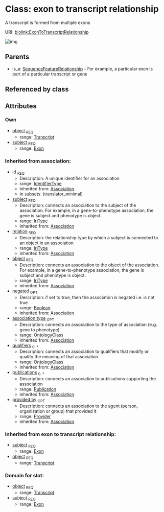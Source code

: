 # Class: exon to transcript relationship


A transcript is formed from multiple exons

URI: [biolink:ExonToTranscriptRelationship](https://w3id.org/biolink/vocab/ExonToTranscriptRelationship)

![img](http://yuml.me/diagram/nofunky;dir:TB/class/\[Provider]<provided%20by(i)%200..1-%20\[ExonToTranscriptRelationship|id(i):identifier_type;relation(i):iri_type;negated(i):boolean%20%3F],%20\[Publication]<publications(i)%200..*-%20\[ExonToTranscriptRelationship],%20\[OntologyClass]<qualifiers(i)%200..*-%20\[ExonToTranscriptRelationship],%20\[OntologyClass]<association%20type(i)%200..1-%20\[ExonToTranscriptRelationship],%20\[Transcript]<object%201..1-%20\[ExonToTranscriptRelationship],%20\[Exon]<subject%201..1-%20\[ExonToTranscriptRelationship],%20\[SequenceFeatureRelationship]^-\[ExonToTranscriptRelationship])
## Parents

 *  is_a: [SequenceFeatureRelationship](SequenceFeatureRelationship.md) - For example, a particular exon is part of a particular transcript or gene
## Referenced by class

## Attributes

### Own

 * [object](exon_to_transcript_relationship_object.md)  <sub>REQ</sub>
    * range: [Transcript](Transcript.md)
 * [subject](exon_to_transcript_relationship_subject.md)  <sub>REQ</sub>
    * range: [Exon](Exon.md)
### Inherited from association:

 * [id](association_id.md)  <sub>REQ</sub>
    * Description: A unique identifier for an association
    * range: [IdentifierType](IdentifierType.md)
    * inherited from: [Association](Association.md)
    * in subsets: (translator_minimal)
 * [subject](subject.md)  <sub>REQ</sub>
    * Description: connects an association to the subject of the association. For example, in a gene-to-phenotype association, the gene is subject and phenotype is object.
    * range: [IriType](IriType.md)
    * inherited from: [Association](Association.md)
 * [relation](relation.md)  <sub>REQ</sub>
    * Description: the relationship type by which a subject is connected to an object in an association
    * range: [IriType](IriType.md)
    * inherited from: [Association](Association.md)
 * [object](object.md)  <sub>REQ</sub>
    * Description: connects an association to the object of the association. For example, in a gene-to-phenotype association, the gene is subject and phenotype is object.
    * range: [IriType](IriType.md)
    * inherited from: [Association](Association.md)
 * [negated](negated.md)  <sub>OPT</sub>
    * Description: if set to true, then the association is negated i.e. is not true
    * range: [Boolean](Boolean.md)
    * inherited from: [Association](Association.md)
 * [association type](association_type.md)  <sub>OPT</sub>
    * Description: connects an association to the type of association (e.g. gene to phenotype)
    * range: [OntologyClass](OntologyClass.md)
    * inherited from: [Association](Association.md)
 * [qualifiers](qualifiers.md)  <sub>0..*</sub>
    * Description: connects an association to qualifiers that modify or qualify the meaning of that association
    * range: [OntologyClass](OntologyClass.md)
    * inherited from: [Association](Association.md)
 * [publications](publications.md)  <sub>0..*</sub>
    * Description: connects an association to publications supporting the association
    * range: [Publication](Publication.md)
    * inherited from: [Association](Association.md)
 * [provided by](provided_by.md)  <sub>OPT</sub>
    * Description: connects an association to the agent (person, organization or group) that provided it
    * range: [Provider](Provider.md)
    * inherited from: [Association](Association.md)
### Inherited from exon to transcript relationship:

 * [subject](exon_to_transcript_relationship_subject.md)  <sub>REQ</sub>
    * range: [Exon](Exon.md)
 * [object](exon_to_transcript_relationship_object.md)  <sub>REQ</sub>
    * range: [Transcript](Transcript.md)
### Domain for slot:

 * [object](exon_to_transcript_relationship_object.md)  <sub>REQ</sub>
    * range: [Transcript](Transcript.md)
 * [subject](exon_to_transcript_relationship_subject.md)  <sub>REQ</sub>
    * range: [Exon](Exon.md)
